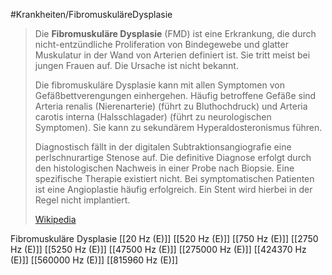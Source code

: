 #Krankheiten/FibromuskuläreDysplasie
> Die **Fibromuskuläre Dysplasie** (FMD) ist eine Erkrankung, die durch nicht-entzündliche Proliferation von Bindegewebe und glatter Muskulatur in der Wand von Arterien definiert ist. Sie tritt meist bei jungen Frauen auf. Die Ursache ist nicht bekannt.
>
> Die fibromuskuläre Dysplasie kann mit allen Symptomen von Gefäßbettverengungen einhergehen. Häufig betroffene Gefäße sind Arteria renalis (Nierenarterie) (führt zu Bluthochdruck) und Arteria carotis interna (Halsschlagader) (führt zu neurologischen Symptomen). Sie kann zu sekundärem Hyperaldosteronismus führen.
>
> Diagnostisch fällt in der digitalen Subtraktionsangiografie eine perlschnurartige Stenose auf. Die definitive Diagnose erfolgt durch den histologischen Nachweis in einer Probe nach Biopsie. Eine spezifische Therapie existiert nicht. Bei symptomatischen Patienten ist eine Angioplastie häufig erfolgreich. Ein Stent wird hierbei in der Regel nicht implantiert.
>
> [Wikipedia](https://de.wikipedia.org/wiki/Fibromuskul%C3%A4re%20Dysplasie)

Fibromuskuläre Dysplasie
[[20 Hz (E)]]
[[520 Hz (E)]]
[[750 Hz (E)]]
[[2750 Hz (E)]]
[[5250 Hz (E)]]
[[47500 Hz (E)]]
[[275000 Hz (E)]]
[[424370 Hz (E)]]
[[560000 Hz (E)]]
[[815960 Hz (E)]]